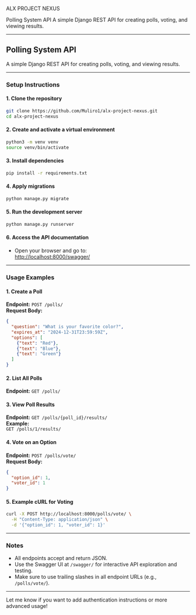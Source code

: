 ALX PROJECT NEXUS

Polling System API
A simple Django REST API for creating polls, voting, and viewing results.

---

## Polling System API

A simple Django REST API for creating polls, voting, and viewing results.

---

### Setup Instructions

#### 1. **Clone the repository**
```bash
git clone https://github.com/Muliro1/alx-project-nexus.git
cd alx-project-nexus
```

#### 2. **Create and activate a virtual environment**
```bash
python3 -m venv venv
source venv/bin/activate
```

#### 3. **Install dependencies**
```bash
pip install -r requirements.txt
```

#### 4. **Apply migrations**
```bash
python manage.py migrate
```

#### 5. **Run the development server**
```bash
python manage.py runserver
```

#### 6. **Access the API documentation**
- Open your browser and go to:  
  [http://localhost:8000/swagger/](http://localhost:8000/swagger/)

---

### Usage Examples

#### **1. Create a Poll**
**Endpoint:** `POST /polls/`  
**Request Body:**
```json
{
  "question": "What is your favorite color?",
  "expires_at": "2024-12-31T23:59:59Z",
  "options": [
    {"text": "Red"},
    {"text": "Blue"},
    {"text": "Green"}
  ]
}
```

#### **2. List All Polls**
**Endpoint:** `GET /polls/`

#### **3. View Poll Results**
**Endpoint:** `GET /polls/{poll_id}/results/`  
**Example:**  
`GET /polls/1/results/`

#### **4. Vote on an Option**
**Endpoint:** `POST /polls/vote/`  
**Request Body:**
```json
{
  "option_id": 1,
  "voter_id": 1
}
```

#### **5. Example cURL for Voting**
```bash
curl -X POST http://localhost:8000/polls/vote/ \
  -H "Content-Type: application/json" \
  -d '{"option_id": 1, "voter_id": 1}'
```

---

### Notes

- All endpoints accept and return JSON.
- Use the Swagger UI at `/swagger/` for interactive API exploration and testing.
- Make sure to use trailing slashes in all endpoint URLs (e.g., `/polls/vote/`).

---

Let me know if you want to add authentication instructions or more advanced usage!